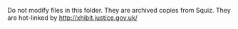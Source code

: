 Do not modify files in this folder. They are archived copies from Squiz.
They are hot-linked by http://xhibit.justice.gov.uk/
